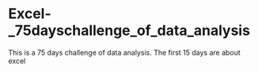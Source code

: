 # Excel-_75dayschallenge_of_data_analysis
This is a 75 days challenge of data analysis.
The first 15 days are about excel
